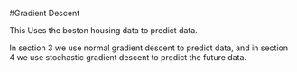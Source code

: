 #Gradient Descent

This Uses the boston housing data to predict data.

In section 3 we use normal gradient descent to predict data, and in section 4 we use stochastic gradient descent to predict the future data.  
